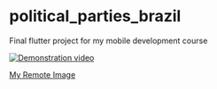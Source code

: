 # political_parties_brazil

Final flutter project for my mobile development course

[![Demonstration video](https://i.imgur.com/uoG6sCO.png)](https://drive.google.com/file/d/1QRPPiML6hpOw7U8N7mKO8dFTwjQ2P1Tl/viewusp=share_link)

[My Remote Image](https://i.imgur.com/uoG6sCO.png)
